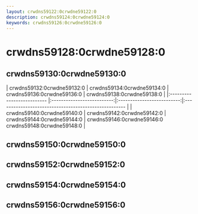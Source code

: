 ```yaml
---
layout: crwdns59122:0crwdne59122:0
description: crwdns59124:0crwdne59124:0
keywords: crwdns59126:0crwdne59126:0
---
```


# crwdns59128:0crwdne59128:0

## crwdns59130:0crwdne59130:0
<api-table>
| crwdns59132:0crwdne59132:0 | crwdns59134:0crwdne59134:0 | crwdns59136:0crwdne59136:0 | crwdns59138:0crwdne59138:0                            |
|:-------------------------- |:--------------------------:|:--------------------------:|:----------------------------------------------------- |
| crwdns59140:0crwdne59140:0 | crwdns59142:0crwdne59142:0 | crwdns59144:0crwdne59144:0 | crwdns59146:0crwdne59146:0 crwdns59148:0crwdne59148:0 |
</api-table>

## crwdns59150:0crwdne59150:0

## crwdns59152:0crwdne59152:0

## crwdns59154:0crwdne59154:0

## crwdns59156:0crwdne59156:0

<carbon-ad />

<up-next />

<vuetify-ad />

<contribute />
